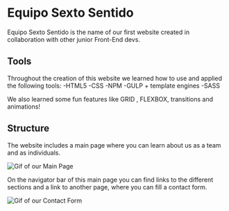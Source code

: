 # Equipo Sexto Sentido

Equipo Sexto Sentido is the name of our first website created in collaboration with other junior Front-End devs.

## Tools

Throughout the creation of this website we learned how to use and applied the following tools:
    -HTML5
    -CSS
    -NPM
    -GULP + template engines
    -SASS

We also learned some fun features like GRID , FLEXBOX, transitions and animations!

## Structure

The website includes a main page where you can learn about us as a team and as individuals.

![Gif of our Main Page](https://i.imgur.com/mGkaryL.gif)

On the navigator bar of this main page you can find links to the different sections and a link to another page, where you can fill a contact form. 

![Gif of our Contact Form](https://i.imgur.com/BndGbYv.gif)
